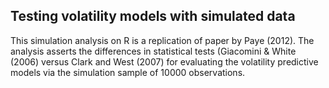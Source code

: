 ## Testing volatility models with simulated data

This simulation analysis on R is a replication of paper by Paye (2012). The analysis asserts the differences in statistical tests (Giacomini & White (2006) versus Clark and West (2007) for evaluating the volatility predictive models via the simulation sample of 10000 observations.
